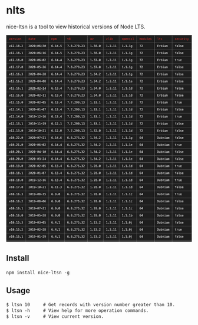 # nlts

nice-ltsn is a tool to view historical versions of Node LTS.

![eg.](https://github.com/imhxc/ltsn/blob/master/example/WX20200722-104631.png?raw=true)

## Install

````
npm install nice-ltsn -g
````

## Usage


````
$ ltsn 10     # Get records with version number greater than 10.
$ ltsn -h     # View help for more operation commands.
$ ltsn -v     # View current version.
````